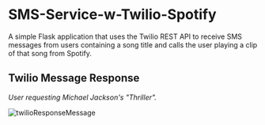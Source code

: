 # SMS-Service-w-Twilio-Spotify
A simple Flask application that uses the Twilio REST API to receive SMS messages from users containing a song title and calls the user playing a clip of that song from Spotify.

## Twilio Message Response
<i>User requesting Michael Jackson's "Thriller".</i>

![twilioResponseMessage](https://user-images.githubusercontent.com/72423203/190040265-d4159f6b-771c-424b-9f4c-c27d2653d9d2.png)

